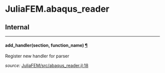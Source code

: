 # JuliaFEM.abaqus_reader

## Internal

---

<a id="method__add_handler.1" class="lexicon_definition"></a>
#### add_handler(section,  function_name) [¶](#method__add_handler.1)
Register new handler for parser


*source:*
[JuliaFEM/src/abaqus_reader.jl:18](https://github.com/JuliaFEM/JuliaFEM.jl/tree/b8194d0c137963b44aab6b223a22491f9b0f7774/src/abaqus_reader.jl#L18)


